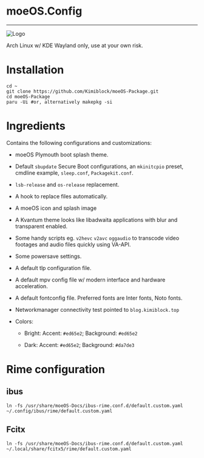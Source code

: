 # moeOS.Config

---

![Logo](https://raw.githubusercontent.com/Kimiblock/moeOS.config/master/usr/share/icons/hicolor/scalable/apps/moeos.svg)

Arch Linux w/ KDE Wayland only, use at your own risk.

# Installation

```
cd ~
git clone https://github.com/Kimiblock/moeOS-Package.git
cd moeOS-Package
paru -Ui #or, alternatively makepkg -si
```

# Ingredients

Contains the following configurations and customizations:

- moeOS Plymouth boot splash theme.

- Default `sbupdate` Secure Boot configurations, an `mkinitcpio` preset, cmdline example, `sleep.conf`, `Packagekit.conf`.

- `lsb-release` and `os-release` replacement.

- A hook to replace files automatically.

- A moeOS icon and splash image

- A Kvantum theme looks like libadwaita applications with blur and transparent enabled.

- Some handy scripts eg. `v2hevc` `v2avc` `oggaudio` to transcode video footages and audio files quickly using VA-API.

- Some powersave settings.

- A default tlp configuration file.

- A default mpv config file w/ modern interface and hardware acceleration.

- A default fontconfig file. Preferred fonts are Inter fonts, Noto fonts.

- Networkmanager connectivity test pointed to `blog.kimiblock.top`

- Colors:
  
  - Bright: Accent: `#ed65e2`; Background: `#ed65e2`
  
  - Dark: Accent: `#ed65e2`; Background: `#da7de3`

# Rime configuration
## ibus

```
ln -fs /usr/share/moeOS-Docs/ibus-rime.conf.d/default.custom.yaml ~/.config/ibus/rime/default.custom.yaml
```

## Fcitx

```
ln -fs /usr/share/moeOS-Docs/ibus-rime.conf.d/default.custom.yaml ~/.local/share/fcitx5/rime/default.custom.yaml
```
